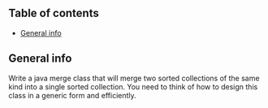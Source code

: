 ## Table of contents
* [General info](#general-info)

## General info
Write a java merge class that will merge two sorted collections of the same kind into a single sorted collection. You need to think of how to design this class in a generic form and efficiently.
